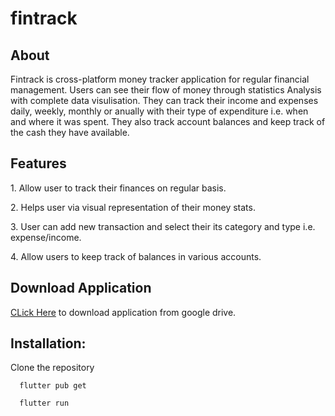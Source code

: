 # fintrack
 <h2>About</h2>
 <p>Fintrack is cross-platform money tracker application for regular financial management. Users can see their flow of money through statistics Analysis with complete data visulisation. They can track their income and expenses daily, weekly, monthly or anually with their type of expenditure i.e. when and where it was spent. They also track account balances and keep track of the cash they have available.</p>
 <h2>Features</h2>
 <p>1. Allow user to track their finances on regular basis.</p>
 <p>2. Helps user via visual representation of their money stats.</p>
 <p>3. User can add new transaction and select their its category and type i.e. expense/income.</p>
 <p>4. Allow users to keep track of balances in various accounts.</p>
 <h2>Download Application</h2>
 <p><a href="https://drive.google.com/file/d/1W5YT3B2neqCBaljxHmYIh4llBcjnadyJ/view?usp=drivesdk">CLick Here</a> to download application from google drive.</p>
 <h2>Installation:</h2>
 <p>Clone the repository</p>
 
```
  flutter pub get
```

```
  flutter run
```

